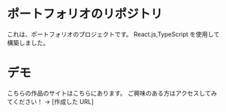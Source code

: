 # ポートフォリオのリポジトリ

これは、ポートフォリオのプロジェクトです。
React.js,TypeScript を使用して構築しました。

# デモ

こちらの作品のサイトはこちらにあります。
ご興味のある方はアクセスしてみてください！
→ [作成した URL]
